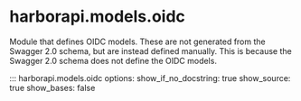 # harborapi.models.oidc

Module that defines OIDC models. These are not generated from the Swagger 2.0 schema, but are instead defined manually. This is because the Swagger 2.0 schema does not define the OIDC models.

::: harborapi.models.oidc
    options:
        show_if_no_docstring: true
        show_source: true
        show_bases: false
